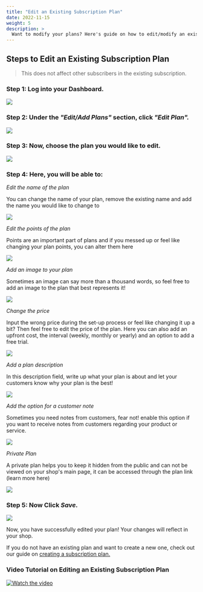 ```yaml
---
title: "Edit an Existing Subscription Plan"
date: 2022-11-15
weight: 5
description: >
  Want to modify your plans? Here's guide on how to edit/modify an existing subscription plan.
---
```


## Steps to Edit an Existing Subscription Plan

> This does not affect other subscribers in the existing subscription.

### Step 1: Log into your Dashboard.

![](https://subscribie.co.uk/blog/content/images/size/w1000/2022/11/image-48.png)

### Step 2: Under the *"Edit/Add Plans"* section, click *"Edit Plan".*

![](https://subscribie.co.uk/blog/content/images/size/w1000/2022/11/image-49.png)

### Step 3: Now, choose the plan you would like to edit.

![](https://subscribie.co.uk/blog/content/images/size/w1000/2022/11/image-50.png)

### Step 4: Here, you will be able to:



*Edit the name of the plan*

You can change the name of your plan, remove the existing name and add the name you would like to change to

![](https://subscribie.co.uk/blog/content/images/2022/11/image-51.png)

*Edit the points of the plan*

Points are an important part of plans and if you messed up or feel like changing your plan points, you can alter them here

![](https://subscribie.co.uk/blog/content/images/2022/11/image-52.png)

*Add an image to your plan*

Sometimes an image can say more than a thousand words, so feel free to add an image to the plan that best represents it!


![](https://subscribie.co.uk/blog/content/images/2022/11/image-53.png)

*Change the price*

Input the wrong price during the set-up process or feel like changing it up a bit? Then feel free to edit the price of the plan. Here you can also add an upfront cost, the interval (weekly, monthly or yearly) and an option to add a free trial.

![](https://subscribie.co.uk/blog/content/images/2022/11/image-54.png)

*Add a plan description*

In this description field, write up what your plan is about and let your customers know why your plan is the best!


![](https://subscribie.co.uk/blog/content/images/2022/11/image-55.png)

*Add the option for a customer note*

Sometimes you need notes from customers, fear not! enable this option if you want to receive notes from customers regarding your product or service.

![](https://subscribie.co.uk/blog/content/images/2022/11/image-56.png)

*Private Plan*

A private plan helps you to keep it hidden from the public and can not be viewed on your shop's main page, it can be accessed through the plan link (learn more here)

![](https://subscribie.co.uk/blog/content/images/2022/11/image-57.png)

### Step 5: Now Click *Save.* 

![](https://subscribie.co.uk/blog/content/images/size/w1000/2022/11/image-58.png)

Now, you have successfully edited your plan! Your changes will reflect in your shop.

If you do not have an existing plan and want to create a new one, check out our guide on [creating a subscription plan.](https://docs.subscribie.co.uk/docs/tasks/add-new-subscription-plan/)

### Video Tutorial on Editing an Existing Subscription Plan

[![Watch the video](https://github.com/Subscribie/subscribie/assets/30567984/5f5d9d1c-cdb1-492b-8518-a29f71bfc896)](https://youtu.be/hHW3_zheKdU)